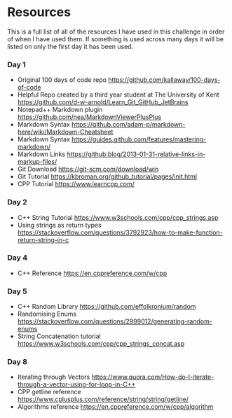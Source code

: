 # Resources
This is a full list of all of the resources I have used in this challenge in order of when I have used them. If something is used across many days it will be listed on only the first day it has been used.

### Day 1
* Original 100 days of code repo https://github.com/kallaway/100-days-of-code
* Helpful Repo created by a third year student at The University of Kent https://github.com/d-w-arnold/Learn_Git_GitHub_JetBrains
* Notepad++ Markdown plugin https://github.com/nea/MarkdownViewerPlusPlus
* Markdown Syntax https://github.com/adam-p/markdown-here/wiki/Markdown-Cheatsheet
* Markdown Syntax https://guides.github.com/features/mastering-markdown/
* Markdown Links https://github.blog/2013-01-31-relative-links-in-markup-files/
* Git Download https://git-scm.com/download/win
* Git Tutorial https://kbroman.org/github_tutorial/pages/init.html
* CPP Tutorial https://www.learncpp.com/
### Day 2
* C++ String Tutorial https://www.w3schools.com/cpp/cpp_strings.asp
* Using strings as return types https://stackoverflow.com/questions/3792923/how-to-make-function-return-string-in-c
### Day 4
* C++ Reference https://en.cppreference.com/w/cpp
### Day 5
* C++ Random Library https://github.com/effolkronium/random
* Randomising Enums https://stackoverflow.com/questions/2999012/generating-random-enums
* String Concatenation tutorial https://www.w3schools.com/cpp/cpp_strings_concat.asp
### Day 8
* Iterating through Vectors https://www.quora.com/How-do-I-iterate-through-a-vector-using-for-loop-in-C++
* CPP getline reference https://www.cplusplus.com/reference/string/string/getline/
* Algorithms reference https://en.cppreference.com/w/cpp/algorithm